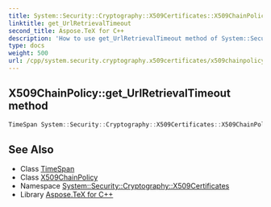 ```yaml
---
title: System::Security::Cryptography::X509Certificates::X509ChainPolicy::get_UrlRetrievalTimeout method
linktitle: get_UrlRetrievalTimeout
second_title: Aspose.TeX for C++
description: 'How to use get_UrlRetrievalTimeout method of System::Security::Cryptography::X509Certificates::X509ChainPolicy class in C++.'
type: docs
weight: 500
url: /cpp/system.security.cryptography.x509certificates/x509chainpolicy/get_urlretrievaltimeout/
---
```

## X509ChainPolicy::get_UrlRetrievalTimeout method




```cpp
TimeSpan System::Security::Cryptography::X509Certificates::X509ChainPolicy::get_UrlRetrievalTimeout()
```

## See Also

* Class [TimeSpan](../../../system/timespan/)
* Class [X509ChainPolicy](../)
* Namespace [System::Security::Cryptography::X509Certificates](../../)
* Library [Aspose.TeX for C++](../../../)
